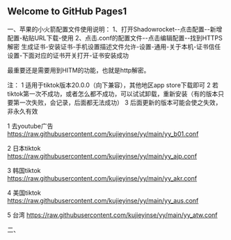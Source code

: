 ## Welcome to GitHub Pages1

一、苹果的小火箭配置文件使用说明：
1、打开Shadowrocket--点击配置--新增配置-粘贴URL下载-使用
2、点击.conf的配置文件--点击编辑配置--找到HTTPS解密
生成证书-安装证书-手机设置描述文件允许-设置-通用-关于本机-证书信任设置-下面对应的证书开关打开-证书安装成功

最重要还是需要用到HITM的功能，也就是http解密。

注：
1 适用于tiktok版本20.0.0（向下兼容），其他地区app store下载即可
2 若tiktok第一次不成功，或者怎么都不成功，可以试试卸载，重新安装（有的版本只要第一次失败，会记录，后面都无法成功）
3 后面更新的版本可能会使之失效，非永久有效

1 去youtube广告
https://raw.githubusercontent.com/kujieyinse/yy/main/yy_b01.conf

2 日本tiktok
https://raw.githubusercontent.com/kujieyinse/yy/main/yy_ajp.conf

3 韩国tiktok
https://raw.githubusercontent.com/kujieyinse/yy/main/yy_akr.conf

4 美国tiktok
https://raw.githubusercontent.com/kujieyinse/yy/main/yy_aus.conf

5 台湾
https://raw.githubusercontent.com/kujieyinse/yy/main/yy_atw.conf

二、

